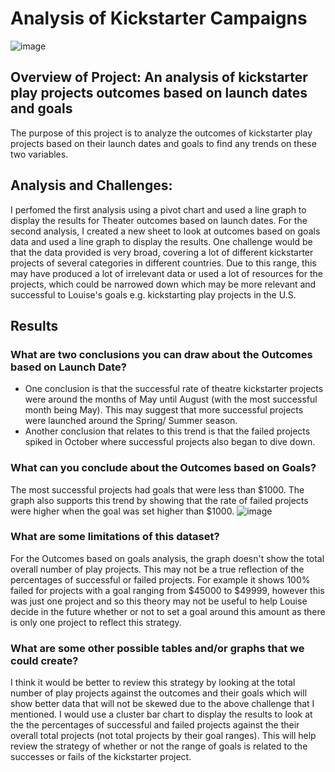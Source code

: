 # Analysis of Kickstarter Campaigns
![image](https://user-images.githubusercontent.com/81877387/147509275-80e05fa0-47f5-479d-98dd-c0c7cbc967b4.png)

## Overview of Project: An analysis of kickstarter play projects outcomes based on launch dates and goals
The purpose of this project is to analyze the outcomes of kickstarter play projects based on their launch dates and goals to find any trends on these two variables.

## Analysis and Challenges:
I perfomed the first analysis using a pivot chart and used a line graph to display the results for Theater outcomes based on launch dates. For the second analysis, I created a new sheet to look at outcomes based on goals data and used a line graph to display the results. One challenge would be that the data provided is very broad, covering a lot of different kickstarter projects of several categories in different countries. Due to this range, this may have produced a lot of irrelevant data or used a lot of resources for the projects, which could be narrowed down which may be more relevant and successful to Louise's goals e.g. kickstarting play projects in the U.S.

## Results
### What are two conclusions you can draw about the Outcomes based on Launch Date? 
* One conclusion is that the successful rate of theatre kickstarter projects were around the months of May until August (with the most successful month being May). This may suggest that more successful projects were launched around the Spring/ Summer season. 
* Another conclusion that relates to this trend is that the failed projects spiked in October where successful projects also began to dive down.


### What can you conclude about the Outcomes based on Goals?
The most successful projects had goals that were less than $1000. The graph also supports this trend by showing that the rate of failed projects were higher when the goal was set higher than $1000.
![image](https://user-images.githubusercontent.com/81877387/147509447-32180780-8ca0-4b1f-90f6-3f3bc8bcb131.png)


### What are some limitations of this dataset? 
For the Outcomes based on goals analysis, the graph doesn't show the total overall number of play projects. This may not be a true reflection of the percentages of successful or failed projects. For example it shows 100% failed for projects with a goal ranging from $45000 to $49999, however this was just one project and so this theory may not be useful to help Louise decide in the future whether or not to set a goal around this amount as there is only one project to reflect this strategy.

### What are some other possible tables and/or graphs that we could create? 
I think it would be better to review this strategy by looking at the total number of play projects against the outcomes and their goals which will show better data that will not be skewed due to the above challenge that I mentioned. I would use a cluster bar chart to display the results to look at the the percentages of successful and failed projects against the their overall total projects (not total projects by their goal ranges). This will help review the strategy of whether or not the range of goals is related to the successes or fails of the kickstarter project.
